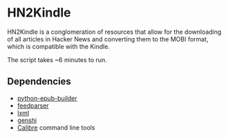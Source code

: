 HN2Kindle
=========

HN2Kindle is a conglomeration of resources that allow for the downloading of all articles in Hacker News and converting them to the MOBI format, which is compatible with the Kindle.

The script takes ~6 minutes to run.

Dependencies
------------

- <a href='http://code.google.com/p/python-epub-builder/'>python-epub-builder</a>
- <a href='http://code.google.com/p/feedparser/'>feedparser</a>
- <a href='http://lxml.de'>lxml</a>
- <a href='http://genshi.edgewall.org/'>genshi</a>
- <a href='http://calibre-ebook.com/'>Calibre</a> command line tools
